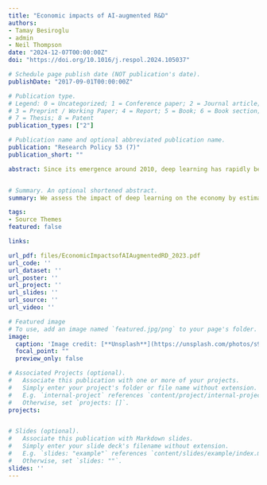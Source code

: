 ```yaml
---
title: "Economic impacts of AI-augmented R&D"
authors:
- Tamay Besiroglu
- admin
- Neil Thompson
date: "2024-12-07T00:00:00Z"
doi: "https://doi.org/10.1016/j.respol.2024.105037"

# Schedule page publish date (NOT publication's date).
publishDate: "2017-09-01T00:00:00Z"

# Publication type.
# Legend: 0 = Uncategorized; 1 = Conference paper; 2 = Journal article;
# 3 = Preprint / Working Paper; 4 = Report; 5 = Book; 6 = Book section;
# 7 = Thesis; 8 = Patent
publication_types: ["2"]

# Publication name and optional abbreviated publication name.
publication: "Research Policy 53 (7)"
publication_short: ""

abstract: Since its emergence around 2010, deep learning has rapidly become the most important technique in Artificial Intelligence (AI), producing an array of scientific firsts in areas as diverse as protein folding, drug discovery, integrated chip design, and weather prediction. As scientists and engineers adopt deep learning, it is important to consider what effect widespread deployment would have on scientific progress and, ultimately, economic growth. We assess this impact by estimating the idea production function for AI in two computer vision tasks that are considered key test-beds for deep learning and show that AI idea production is notably more capital-intensive than traditional R&D. Because increasing the capital-intensity of R&D accelerates the investments that make scientists and engineers more productive, our work suggests that AI-augmented R&D has the potential to speed up technological change and economic growth.


# Summary. An optional shortened abstract.
summary: We assess the impact of deep learning on the economy by estimating the idea production function for AI in two computer vision tasks that are considered key test-beds for deep learning and show that AI idea production is notably more capital-intensive than traditional R&D and suggests that AI-augmented R&D has the potential to speed up technological change and economic growth.

tags:
- Source Themes
featured: false

links:

url_pdf: files/EconomicImpactsofAIAugmentedRD_2023.pdf
url_code: ''
url_dataset: ''
url_poster: ''
url_project: ''
url_slides: ''
url_source: ''
url_video: ''

# Featured image
# To use, add an image named `featured.jpg/png` to your page's folder. 
image:
  caption: 'Image credit: [**Unsplash**](https://unsplash.com/photos/s9CC2SKySJM)'
  focal_point: ""
  preview_only: false

# Associated Projects (optional).
#   Associate this publication with one or more of your projects.
#   Simply enter your project's folder or file name without extension.
#   E.g. `internal-project` references `content/project/internal-project/index.md`.
#   Otherwise, set `projects: []`.
projects:


# Slides (optional).
#   Associate this publication with Markdown slides.
#   Simply enter your slide deck's filename without extension.
#   E.g. `slides: "example"` references `content/slides/example/index.md`.
#   Otherwise, set `slides: ""`.
slides: ''
---
```

